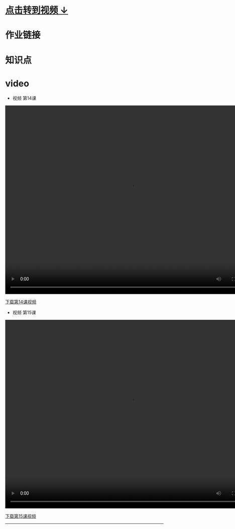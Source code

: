 # [点击转到视频 ↓ ](#video)

# 作业链接

#  知识点







# video

- 视频 第14课

<video src="" width="800px" height="600px" controls="controls"></video>

[下载第14课视频]()



- 视频 第15课

<video src="" width="800px" height="600px" controls="controls"></video>

[下载第15课视频]()


---
